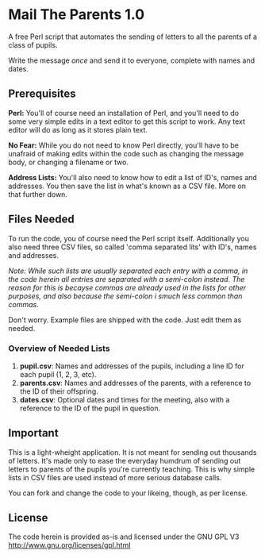 Mail The Parents 1.0
====================

A free Perl script that automates the sending of letters to all the parents of a class of pupils. 

Write the message *once* and send it to everyone, complete with names and dates.


## Prerequisites

**Perl:** You'll of course need an installation of Perl, and you'll need to do some very simple edits in a text editor to get this script to work. Any text editor will do as long as it stores plain text.

**No Fear:** While you do not need to know Perl directly, you'll have to be unafraid of making edits within the code such as changing the message body, or changing a filename or two.

**Address Lists:** You'll also need to know how to edit a list of ID's, names and addresses. You then save the list in what's known as a CSV file. More on that further down.


## Files Needed

To run the code, you of course need the Perl script itself. Additionally you also need three CSV files, so called 'comma separated lits' with ID's, names and addresses. 

*Note: While such lists are usually separated each entry with a comma, in the code herein all entries are separated with a semi-colon instead. The reason for this is becayse commas are already used in the lists for other purposes, and also because the semi-colon i smuch less common than commas.*

Don't worry. Example files are shipped with the code. Just edit them as needed.


### Overview of Needed Lists

1. **pupil.csv**: Names and addresses of the pupils, including a line ID for each pupil (1, 2, 3, etc).
2. **parents.csv**: Names and addresses of the parents, with a reference to the ID of their offspring.
3. **dates.csv**: Optional dates and times for the meeting, also with a reference to the ID of the pupil in question.


## Important

This is a light-wheight application. It is not meant for sending out thousands of letters. It's made only to ease the everyday humdrum of sending out letters to parents of the pupils you're currently teaching. This is why simple lists in CSV files are used instead of more serious database calls. 

You can fork and change the code to your likeing, though, as per license.

## License

The code herein is provided as-is and licensed under the GNU GPL V3 http://www.gnu.org/licenses/gpl.html
